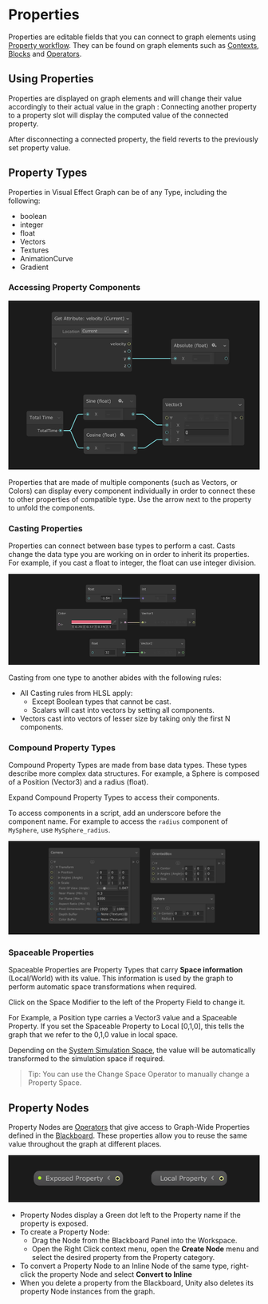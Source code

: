 # Properties

Properties are editable fields that you can connect to graph elements using [Property workflow](GraphLogicAndPhilosophy.md). They can be found on graph elements such as  [Contexts](Contexts.md),  [Blocks](Blocks.md) and [Operators](Operators.md).

## Using Properties

Properties are displayed on graph elements and will change their value accordingly to their actual value in the graph : Connecting another property to a property slot will display the computed value of the connected property.

After disconnecting a connected property, the field reverts to the previously set property value.

## Property Types

Properties in Visual Effect Graph can be of any Type, including the following:

* boolean
* integer
* float
* Vectors
* Textures
* AnimationCurve
* Gradient

### Accessing Property Components

![](Images/PropertyComponents.png)

Properties that are made of multiple components (such as Vectors, or Colors) can display every component individually in order to connect these to other properties of compatible type. Use the arrow next to the property to unfold the components.

### Casting Properties

Properties can connect between base types to perform a cast. Casts change the data type you are working on in order to inherit its properties. For example, if you cast a float to integer, the float can use integer division.

![](Images/PropertyCast.png)

Casting from one type to another abides with the following rules:

* All Casting rules from HLSL apply:
  * Except Boolean types that cannot be cast.
  * Scalars will cast into vectors by setting all components.
* Vectors cast into vectors of lesser size by taking only the first N components.

### Compound Property Types

Compound Property Types are made from base data types. These types describe more complex data structures. For example, a Sphere is composed of a Position (Vector3) and a radius (float).

Expand Compound Property Types to access their components.

To access components in a script, add an underscore before the component name. For example to access the `radius` component of `MySphere`, use `MySphere_radius`.

![](Images/PropertyCompound.png)



### Spaceable Properties

Spaceable Properties are Property Types that carry **Space information** (Local/World) with its value. This information is used by the graph to perform automatic space transformations when required.

Click on the Space Modifier to the left of the Property Field to change it.

For Example, a Position type carries a Vector3 value and a Spaceable Property. If you set the Spaceable Property to Local [0,1,0], this tells the graph that we refer to the 0,1,0 value in local space.

Depending on the [System Simulation Space](Systems.md#system-spaces), the value will be automatically transformed to the simulation space if required.

> Tip:  You can use the Change Space Operator to manually change a Property Space.

## Property Nodes

Property Nodes are [Operators](Operators.md) that give access to Graph-Wide Properties defined in the [Blackboard](Blackboard.md). These properties allow you to reuse the same value throughout the graph at different places.

![](Images/PropertyNodes.png)

* Property Nodes display a Green dot left to the Property name if the property is exposed.
* To create a Property Node:
  * Drag the Node from the Blackboard Panel into the Workspace.
  * Open the Right Click context menu, open the **Create Node** menu and select the desired property from the Property category.
* To convert a Property Node to an Inline Node of the same type, right-click the property Node and select **Convert to Inline**
* When you delete a property from the Blackboard, Unity also deletes its property Node instances from the graph.
